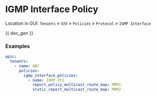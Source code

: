 # IGMP Interface Policy

Location in GUI:
`Tenants` » `XXX` » `Policies` » `Protocol` » `IGMP Interface`

{{ doc_gen }}

### Examples

```yaml
apic:
  tenants:
    - name: ABC
      policies:
        igmp_interface_policies:
          - name: IGMP-IF1
            report_policy_multicast_route_map: MRM1
            static_report_multicast_route_map: MRM2
```
